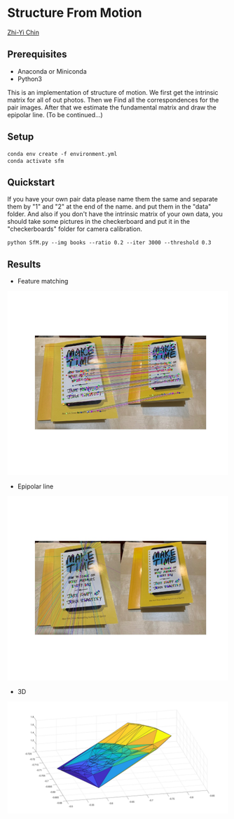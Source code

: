 # Structure From Motion

[Zhi-Yi Chin](https://www.linkedin.com/in/zhi-yi-chin-b7927645)

## Prerequisites

* Anaconda or Miniconda
* Python3

This is an implementation of structure of motion. We first get the intrinsic matrix for all of out photos. Then we Find all the correspondences for the pair images. After that we estimate the fundamental matrix and draw the epipolar line. (To be continued...)

## Setup

```
conda env create -f environment.yml
conda activate sfm
```

## Quickstart

If you have your own pair data please name them the same and separate them by "1" and "2" at the end of the name. and put them in the "data" folder. And also if you don't have the intrinsic matrix of your own data, you should take some pictures in the checkerboard and put it in the "checkerboards" folder for camera calibration.

```
python SfM.py --img books --ratio 0.2 --iter 3000 --threshold 0.3
```

## Results

* Feature matching

<img src="./results/book/books_feature_matching.jpg">

* Epipolar line

<img src="./results/book/books_epipolar_line.jpg">

* 3D

<img src="./results/book/books_3d_10.jpg">


